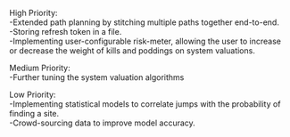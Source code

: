 High Priority: <br>
-Extended path planning by stitching multiple paths together end-to-end. <br>
-Storing refresh token in a file. <br>
-Implementing user-configurable risk-meter, allowing the user to increase or decrease the weight of kills and poddings on system valuations.<br>
<p>
Medium Priority: <br>
-Further tuning the system valuation algorithms <br>
<p>
Low Priority: <br>
-Implementing statistical models to correlate jumps with the probability of finding a site. <br>
-Crowd-sourcing data to improve model accuracy. <br>
